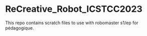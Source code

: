 # ReCreative_Robot_ICSTCC2023
This repo contains scratch files to use with robomaster s1/ep for pédagogique.
